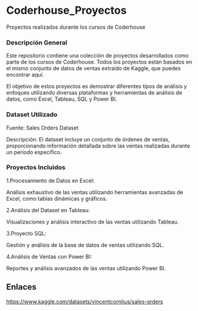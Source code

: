 # Coderhouse_Proyectos
Proyectos realizados durante los cursos de Coderhouse

### Descripción General
Este repositorio contiene una colección de proyectos desarrollados como parte de los cursos de Coderhouse. Todos los proyectos están basados en el mismo conjunto de datos de ventas extraído de Kaggle, que puedes encontrar aquí.

El objetivo de estos proyectos es demostrar diferentes tipos de análisis y enfoques utilizando diversas plataformas y herramientas de análisis de datos, como Excel, Tableau, SQL y Power BI.

### Dataset Utilizado
Fuente: Sales Orders Dataset

Descripción: El dataset incluye un conjunto de órdenes de ventas, proporcionando información detallada sobre las ventas realizadas durante un periodo específico.

### Proyectos Incluidos
1.Procesamiento de Datos en Excel:

  Análisis exhaustivo de las ventas utilizando herramientas avanzadas de Excel, como tablas dinámicas y gráficos.


2.Análisis del Dataset en Tableau:

  Visualizaciones y análisis interactivo de las ventas utilizando Tableau.


3.Proyecto SQL:

Gestión y análisis de la base de datos de ventas utilizando SQL.


4.Análisis de Ventas con Power BI:

  Reportes y análisis avanzados de las ventas utilizando Power BI.

## Enlaces
https://www.kaggle.com/datasets/vincentcornlius/sales-orders
